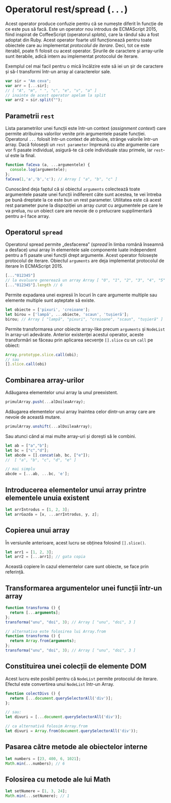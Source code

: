 # Operatorul rest/spread (`...`)

Acest operator produce confuzie pentru că se numește diferit în funcție de ce este pus să facă.
Este un operator nou introdus de ECMAScript 2015, fiind inspirat de CoffeeScript (operatorul *splats*), care la rândul său a fost adoptat din Ruby. Acest operator foarte util funcționează pentru toate obiectele care au implementat *protocolul de iterare*. Deci, tot ce este iterabil, poate fi folosit cu acest operator. Șirurile de caractere și array-urile sunt iterabile, adică intern au implementat protocolul de iterare.

Exemplul cel mai facil pentru o mică încălzire este să iei un șir de caractere și să-l transformi într-un array al caracterelor sale.

```javascript
var sir = "Am ceva";
var arr = [...sir];
// [ "A", "m", " ", "c", "e", "v", "a" ]
// inainte de acest operator apelam la split
var arr2 = sir.split("");
```

## Parametrii `rest`

Lista parametrilor unei funcții este într-un context (*assignment context*) care permite atribuirea valorilor venite prin argumentele pasate funcției. Operatorul `...` folosit într-un context de atribuire, strânge valorile într-un array. Dacă folosești un `rest parameter` împreună cu alte argumente care vor fi pasate individual, asigură-te că cele individuale stau primele, iar `rest`-ul este la final.

```javascript
function faCeva (a, ...argumentele) {
  console.log(argumentele);
};
faCeva(1,'a','b','c'); // Array [ "a", "b", "c" ]
```

Cunoscând deja faptul că și obiectul `arguments` colectează toate argumentele pasate unei funcții indiferent câte sunt acestea, te vei întreba pe bună dreptate la ce este bun un rest parameter. Utilitatea este că acest rest parameter pune la dispoziției un array *curat* cu argumentele pe care le va prelua, nu un obiect care are nevoie de o prelucrare supplimentară pentru a-l face array.

## Operatorul `spread`

Operatorul spread permite „desfacerea” (*spread* în limba română înseamnă a desface) unui array în elementele sale componente luate independent pentru a fi pasate unei funcții drept argumente. Acest operator folosește protocolul de iterare. Obiectul `arguments` are deja implementat protocolul de iterare în ECMAScript 2015.

```javascript
[..."012345"]
// la evaluare generează un array Array [ "0", "1", "2", "3", "4", "5" ]
[..."012345"].length // 6
```

Permite expadarea unei expresii în locuri în care argumente multiple sau elemente multiple sunt așteptate să existe.

```javascript
let obiecte = ['pixuri', 'creioane'];
let birou = ['lampă', ...obiecte, 'scaun', 'tușieră'];
birou; // Array [ "lampă", "pixuri", "creioane", "scaun", "tușieră" ]
```

Permite transformarea unor obiecte array-like precum `arguments` și `NodeList` în array-uri adevărate. Anterior existenței acestui operator, aceste transformări se făceau prin aplicarea secvențe `[].slice` cu un `call` pe obiect:

```javascript
Array.prototype.slice.call(obi);
// sau
[].slice.call(obi)
```

## Combinarea array-urilor

Adăugarea elementelor unui array la unul preexistent.

```javascript
primulArray.push(...alDoileaArray);
```

Adăugarea elementelor unui array înaintea celor dintr-un array care are nevoie de această mutare.

```javascript
primulArray.unshift(...alDoileaArray);
```

Sau atunci când ai mai multe array-uri și dorești să le combini.

```javascript
let ab = ["a","b"];
let bc = ["c","d"];
let abcde = [].concat(ab, bc, ["e"]);
//  [ "a", "b", "c", "d", "e" ]

// mai simplu
abcde = [...ab, ...bc, 'e'];
```

## Introducerea elementelor unui array printre elementele unuia existent

```javascript
let arrIntrodus = [1, 2, 3];
let arrGazda = [x, ...arrIntrodus, y, z];
```

## Copierea unui array

În versiunile anterioare, acest lucru se obținea folosind `[].slice()`.

```javascript
let arr1 = [1, 2, 3];
let arr2 = [...arr1]; // gata copia
```

Această copiere în cazul elementelor care sunt obiecte, se face prin referință.

## Transformarea argumentelor unei funcții într-un array

```javascript
function transforma () {
  return [...arguments];
};
transforma("unu", "doi", 3); // Array [ "unu", "doi", 3 ]

// alternativa este folosirea lui Array.from
function transforma () {
  return Array.from(arguments);
};
transforma("unu", "doi", 3); // Array [ "unu", "doi", 3 ]
```

## Constituirea unei colecții de elemente DOM

Acest lucru este posibil pentru că `NodeList` permite protocolul de iterare. Efectul este convertirea unui `NodeList` într-un Array.

```javascript
function colectDivs () {
  return [...document.querySelectorAll('div')];
};

// sau:
let divuri = [...document.querySelectorAll('div')];

// ca alternativă folosim Array.from
let divuri = Array.from(document.querySelectorAll('div'));
```

## Pasarea către metode ale obiectelor interne

```javascript
let numbers = [23, 400, 6, 1021];
Math.min(...numbers); // 6
```

## Folosirea cu metode ale lui Math

```javascript
let setNumere = [1, 3, 24];
Math.min(...setNumere); // 1
```
